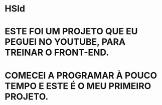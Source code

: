 # HSId

# ESTE FOI UM PROJETO QUE EU PEGUEI NO YOUTUBE, PARA TREINAR O FRONT-END.
# COMECEI A PROGRAMAR À POUCO TEMPO E ESTE É O MEU PRIMEIRO PROJETO.
